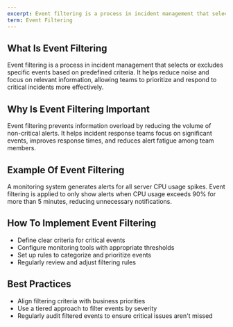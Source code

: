 ```yaml
---
excerpt: Event filtering is a process in incident management that selects or excludes specific events based on predefined criteria.
term: Event Filtering
---
```

## What Is Event Filtering

Event filtering is a process in incident management that selects or excludes specific events based on predefined criteria. It helps reduce noise and focus on relevant information, allowing teams to prioritize and respond to critical incidents more effectively.

## Why Is Event Filtering Important

Event filtering prevents information overload by reducing the volume of non-critical alerts. It helps incident response teams focus on significant events, improves response times, and reduces alert fatigue among team members.

## Example Of Event Filtering

A monitoring system generates alerts for all server CPU usage spikes. Event filtering is applied to only show alerts when CPU usage exceeds 90% for more than 5 minutes, reducing unnecessary notifications.

## How To Implement Event Filtering

- Define clear criteria for critical events
- Configure monitoring tools with appropriate thresholds
- Set up rules to categorize and prioritize events
- Regularly review and adjust filtering rules

## Best Practices

- Align filtering criteria with business priorities
- Use a tiered approach to filter events by severity
- Regularly audit filtered events to ensure critical issues aren't missed